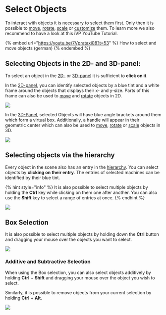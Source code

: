 # Select Objects

To interact with objects it is necessary to select them first. Only then it is possible to [move](move-objects.md), [rotate](scale-and-rotate-objects.md), [scale](scale-objects.md) or [customize](../user-interface/the-properties-panel.md) them. To learn more we also recommend to have a look at this iVP YouTube Tutorial.

{% embed url="https://youtu.be/7Vprataxi08?t=53" %}
How to select and move objects (german)
{% endembed %}

## Selecting Objects in the 2D- and 3D-panel:

To select an object in the [2D-](../user-interface/the-2d-panel.md) or [3D-panel](../user-interface/the-3d-panel.md) it is sufficient to **click on it**.  


In the [2D-panel](../user-interface/the-2d-panel.md), you can identify selected objects by a blue tint and a white frame around the objects that displays their x- and y-size. Parts of this frame can also be used to [move](move-objects.md#moving-objects-in-the-2d-panel) and [rotate](scale-and-rotate-objects.md#rotating-objects-in-the-2d-panel) objects in 2D.


![](../../../.gitbook/assets/2d-select-highlighted.png)

In the [3D-Panel](../user-interface/the-3d-panel.md), selected Objects will have blue angle brackets around them which form a virtual box. Additionally, a handle will appear in their geometric center which can also be used to [move](move-objects.md#moving-objects-in-the-3d-panel), [rotate](scale-and-rotate-objects.md#rotating-objects-in-the-3d-panel) or [scale](scale-objects.md#scaling-objects-in-the-3d-panel) objects in 3D.


![](../../../.gitbook/assets/3d-select-brackets.png)

## Selecting objects via the hierarchy

Every object in the scene also has an entry in the [hierarchy](../user-interface/the-machine-list.md). You can select objects by **clicking on their entry**. The entries of selected machines can be identified by their blue tint.

{% hint style="info" %}
It is also possible to select multiple objects by holding the **Ctrl** key while clicking on them one after another. You can also use the **Shift** key to select a range of entries at once.
{% endhint %}

![](../../../.gitbook/assets/2d-select-hierarchy.png)  

## Box Selection

It is also possible to select multiple objects by holding down the **Ctrl** button and dragging your mouse over the objects you want to select.    
    
![](../../../.gitbook/assets/3d-box-selection.png)  

### Additive and Subtractive Selection
  
 When using the Box selection, you can also select objects additively by holding **Ctrl** + **Shift** and dragging your mouse over the object you wish to select.


 Similarly, it is possible to remove objects from your current selection by holding **Ctrl** + **Alt**.

![](../../../.gitbook/assets/select-additive.png)